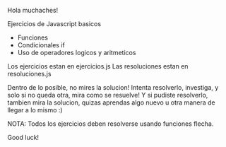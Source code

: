 Hola muchaches!

Ejercicios de Javascript basicos
- Funciones
- Condicionales if
- Uso de operadores logicos y aritmeticos

Los ejercicios estan en ejercicios.js
Las resoluciones estan en resoluciones.js

Dentro de lo posible, no mires la solucion! Intenta resolverlo, investiga, y solo si no queda otra, mira como se resuelve!
Y si pudiste resolverlo, tambien mira la solucion, quizas aprendas algo nuevo u otra manera de llegar a lo mismo :)

NOTA: Todos los ejercicios deben resolverse usando funciones flecha.

Good luck!

